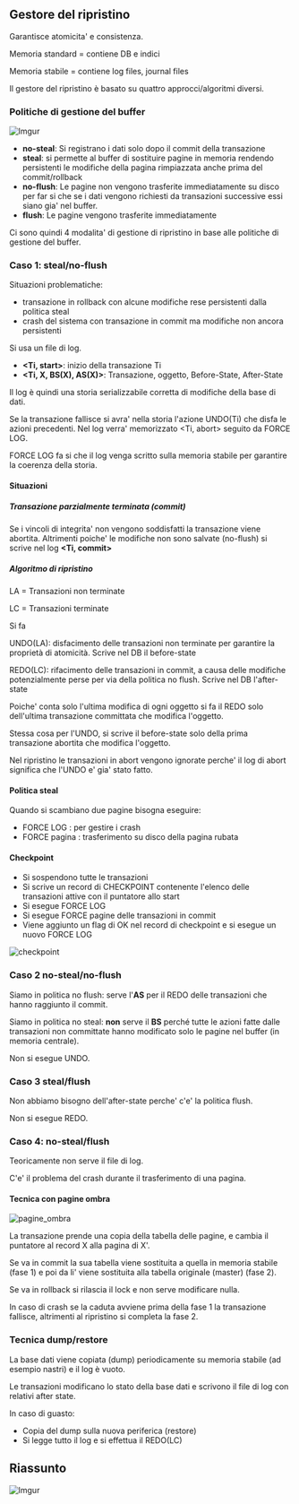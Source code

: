 ## Gestore del ripristino

Garantisce atomicita' e consistenza.

Memoria standard = contiene DB e indici

Memoria stabile = contiene log files, journal files

Il gestore del ripristino è basato su quattro approcci/algoritmi diversi.

### Politiche di gestione del buffer

![Imgur](https://i.imgur.com/iOOrkOa.png)

- **no-steal**: Si registrano i dati solo dopo il commit della transazione
- **steal**: si permette al buffer di sostituire pagine in memoria rendendo persistenti le modifiche della pagina rimpiazzata anche prima del commit/rollback
- **no-flush**: Le pagine non vengono trasferite immediatamente su disco per far si che se i dati vengono richiesti da transazioni successive essi siano gia' nel buffer.
- **flush**: Le pagine vengono trasferite immediatamente

Ci sono quindi 4 modalita' di gestione di ripristino in base alle politiche di gestione del buffer.

### Caso 1: steal/no-flush

Situazioni problematiche:

- transazione in rollback con alcune modifiche rese persistenti dalla politica steal
- crash del sistema con transazione in commit ma modifiche non ancora persistenti

Si usa un file di log.

- **\<Ti, start>**: inizio della transazione Ti
- **\<Ti, X, BS(X), AS(X)>**: Transazione, oggetto, Before-State, After-State

Il log è quindi una storia serializzabile corretta di modifiche della base di dati.

Se la transazione fallisce si avra' nella storia l'azione UNDO(Ti) che disfa le azioni precedenti. Nel log verra' memorizzato \<Ti, abort> seguito da FORCE LOG.

FORCE LOG fa si che il log venga scritto sulla memoria stabile per garantire la coerenza della storia.

#### Situazioni

##### Transazione parzialmente terminata (commit)

Se i vincoli di integrita' non vengono soddisfatti la transazione viene abortita. Altrimenti poiche' le modifiche non sono salvate (no-flush) si scrive nel log **\<Ti, commit>**

##### Algoritmo di ripristino

LA = Transazioni non terminate

LC = Transazioni terminate

Si fa

UNDO(LA): disfacimento delle transazioni non terminate per garantire la proprietà di atomicità. Scrive nel DB il before-state

REDO(LC): rifacimento delle transazioni in commit, a causa delle modifiche potenzialmente perse per via della politica no flush. Scrive nel DB l'after-state

Poiche' conta solo l'ultima modifica di ogni oggetto si fa il REDO solo dell'ultima transazione committata che modifica l'oggetto.

Stessa cosa per l'UNDO, si scrive il before-state solo della prima transazione abortita che modifica l'oggetto.

Nel ripristino le transazioni in abort vengono ignorate perche' il log di abort significa che l'UNDO e' gia' stato fatto.


#### Politica steal

Quando si scambiano due pagine bisogna eseguire:
- FORCE LOG : per gestire i crash
- FORCE pagina : trasferimento su disco della pagina rubata

#### Checkpoint

- Si sospendono tutte le transazioni
- Si scrive un record di CHECKPOINT contenente l'elenco delle transazioni attive con il puntatore allo start
- Si esegue FORCE LOG
- Si esegue FORCE pagine delle transazioni in commit
- Viene aggiunto un flag di OK nel record di checkpoint e si esegue un nuovo FORCE LOG

![checkpoint](https://i.imgur.com/j2kru3m.png)

### Caso 2 no-steal/no-flush

Siamo in politica no flush: serve l'**AS** per il REDO delle transazioni che hanno raggiunto il commit.

Siamo in politica no steal: **non** serve il **BS** perché tutte le azioni fatte dalle transazioni non committate hanno modificato solo le pagine nel buffer (in memoria centrale).

Non si esegue UNDO.


### Caso 3 steal/flush

Non abbiamo bisogno dell'after-state perche' c'e' la politica flush.

Non si esegue REDO.

### Caso 4: no-steal/flush

Teoricamente non serve il file di log.

C'e' il problema del crash durante il trasferimento di una pagina.

#### Tecnica con pagine ombra

![pagine_ombra](https://i.imgur.com/1WUbAEY.png)

La transazione prende una copia della tabella delle pagine, e cambia il puntatore al record X alla pagina di X'.

Se va in commit la sua tabella viene sostituita a quella in memoria stabile (fase 1) e poi da li' viene sostituita alla tabella originale (master) (fase 2).

Se va in rollback si rilascia il lock e non serve modificare nulla.

In caso di crash se la caduta avviene prima della fase 1 la transazione fallisce, altrimenti al ripristino si completa la fase 2.


### Tecnica dump/restore

La base dati viene copiata (dump) periodicamente su memoria stabile (ad esempio nastri) e il log è vuoto.

Le transazioni modificano lo stato della base dati e scrivono il file di log con relativi after state.

In caso di guasto:

- Copia del dump sulla nuova periferica (restore)
- Si legge tutto il log e si effettua il REDO(LC)


## Riassunto

![Imgur](https://i.imgur.com/A95rHRI.png)

